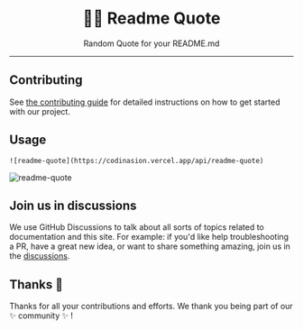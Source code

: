 <h1 align="center">✍🏻 Readme Quote</h1>

<p align="center"> Random Quote for your README.md
    <br/>
</p>

---

## Contributing

See [the contributing guide](CONTRIBUTING.md) for detailed instructions on how to get started with our project.

## Usage

```
![readme-quote](https://codinasion.vercel.app/api/readme-quote)
```

![readme-quote](https://codinasion.vercel.app/api/readme-quote)

## Join us in discussions

We use GitHub Discussions to talk about all sorts of topics related to documentation and this site. For example: if you'd like help troubleshooting a PR, have a great new idea, or want to share something amazing, join us in the [discussions](https://github.com/codinasion/codinasion/discussions).

## Thanks :purple_heart:

Thanks for all your contributions and efforts. We thank you being part of our :sparkles: community :sparkles: !

